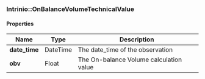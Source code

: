 

[//]: # (CLASS:Intrinio::OnBalanceVolumeTechnicalValue)

[//]: # (KIND:object)

### Intrinio::OnBalanceVolumeTechnicalValue

#### Properties

[//]: # (START_DEFINITION)

Name | Type | Description
------------ | ------------- | -------------
**date_time** | DateTime | The date_time of the observation &nbsp;
**obv** | Float | The On-balance Volume calculation value &nbsp;

[//]: # (END_DEFINITION)



